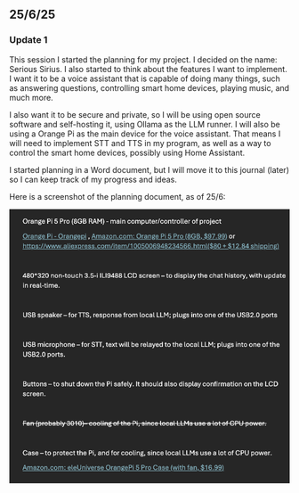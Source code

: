 ## 25/6/25

### Update 1

This session I started the planning for my project. I decided on the name: Serious Sirius. I also started to think about the features I want to implement. I want it to be a voice assistant that is capable of doing many things, such as answering questions, controlling smart home devices, playing music, and much more.

I also want it to be secure and private, so I will be using open source software and self-hosting it, using Ollama as the LLM runner. I will also be using a Orange Pi as the main device for the voice assistant. That means I will need to implement STT and TTS in my program, as well as a way to control the smart home devices, possibly using Home Assistant.

I started planning in a Word document, but I will move it to this journal (later) so I can keep track of my progress and ideas. 

Here is a screenshot of the planning document, as of 25/6: 

![Planning](assets/planning_25-6.png)